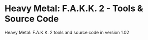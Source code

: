 # Heavy Metal: F.A.K.K. 2 - Tools & Source Code
Heavy Metal: F.A.K.K. 2 tools and source code in version 1.02
